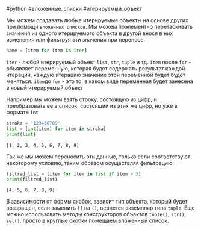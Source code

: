 #python #вложенные_списки #итерируемый_объект 

Мы можем создавать любые итерируемые объекты на основе других при помощи `вложенных списков`. Мы можем поэлементно перетаскивать значения из одного итерируемого объекта в другой внося в них изменения или фильтруя эти значения при переносе.
```python
name = [item for item in iter]
```
`iter` - любой итерируемый объект `list`, `str`, `tuple` и тд.
`item` после `for` - объявляет переменную, которая будет содержать результат каждой итерации, каждую итерацию значение этой переменной будет будет меняться.
`item`до `for` - это то, в каком виде переменная будет занесена в новый итерируемый объект

Например мы можем взять строку, состоящую из цифр, и преобразовать ее в список, состоящий из этих же цифр, но уже в формате `int`
```python
stroka = '123456789'
list = [int(item) for item in stroka]
print(list)
```
```
[1, 2, 3, 4, 5, 6, 7, 8, 9]
```

Так же мы можем переносить эти данные, только если соответствуют некоторому условию, таким образом осуществляя фильтрацию:
```python
filtred_list = [item for item in list if item > 3]
print(filtred_list)
```
```
[4, 5, 6, 7, 8, 9]
```

В зависимости от формы скобок, зависит тип объекта, который будет возвращен, если заменить `[]` на `()`, вернется экземпляр типа `tuple`. 
Еще можно использовать методы конструкторов объектов `tuple()`, `str()`, `set()`, просто в круглые скобки помещаем вложенный список.